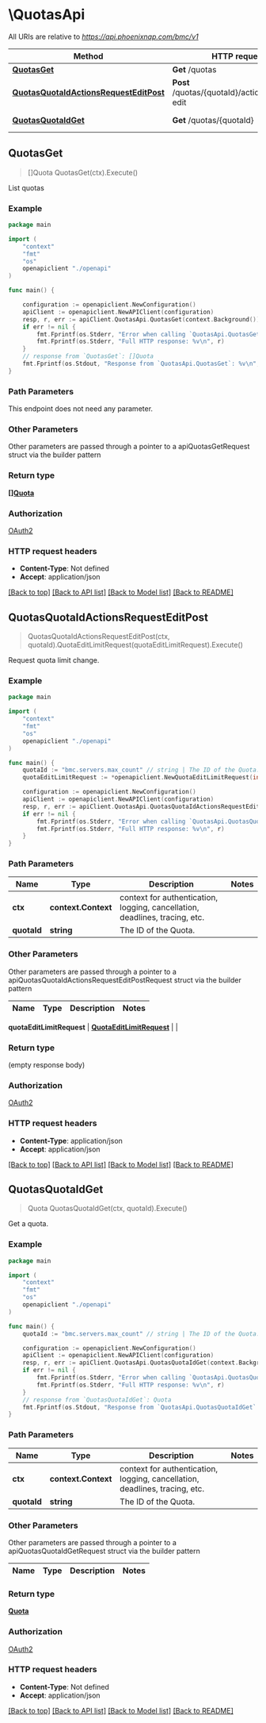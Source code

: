 # \QuotasApi

All URIs are relative to *https://api.phoenixnap.com/bmc/v1*

Method | HTTP request | Description
------------- | ------------- | -------------
[**QuotasGet**](QuotasApi.md#QuotasGet) | **Get** /quotas | List quotas
[**QuotasQuotaIdActionsRequestEditPost**](QuotasApi.md#QuotasQuotaIdActionsRequestEditPost) | **Post** /quotas/{quotaId}/actions/request-edit | Request quota limit change.
[**QuotasQuotaIdGet**](QuotasApi.md#QuotasQuotaIdGet) | **Get** /quotas/{quotaId} | Get a quota.



## QuotasGet

> []Quota QuotasGet(ctx).Execute()

List quotas



### Example

```go
package main

import (
    "context"
    "fmt"
    "os"
    openapiclient "./openapi"
)

func main() {

    configuration := openapiclient.NewConfiguration()
    apiClient := openapiclient.NewAPIClient(configuration)
    resp, r, err := apiClient.QuotasApi.QuotasGet(context.Background()).Execute()
    if err != nil {
        fmt.Fprintf(os.Stderr, "Error when calling `QuotasApi.QuotasGet``: %v\n", err)
        fmt.Fprintf(os.Stderr, "Full HTTP response: %v\n", r)
    }
    // response from `QuotasGet`: []Quota
    fmt.Fprintf(os.Stdout, "Response from `QuotasApi.QuotasGet`: %v\n", resp)
}
```

### Path Parameters

This endpoint does not need any parameter.

### Other Parameters

Other parameters are passed through a pointer to a apiQuotasGetRequest struct via the builder pattern


### Return type

[**[]Quota**](Quota.md)

### Authorization

[OAuth2](../README.md#OAuth2)

### HTTP request headers

- **Content-Type**: Not defined
- **Accept**: application/json

[[Back to top]](#) [[Back to API list]](../README.md#documentation-for-api-endpoints)
[[Back to Model list]](../README.md#documentation-for-models)
[[Back to README]](../README.md)


## QuotasQuotaIdActionsRequestEditPost

> QuotasQuotaIdActionsRequestEditPost(ctx, quotaId).QuotaEditLimitRequest(quotaEditLimitRequest).Execute()

Request quota limit change.



### Example

```go
package main

import (
    "context"
    "fmt"
    "os"
    openapiclient "./openapi"
)

func main() {
    quotaId := "bmc.servers.max_count" // string | The ID of the Quota.
    quotaEditLimitRequest := *openapiclient.NewQuotaEditLimitRequest(int32(10), "I need more servers for my cluster.") // QuotaEditLimitRequest |  (optional)

    configuration := openapiclient.NewConfiguration()
    apiClient := openapiclient.NewAPIClient(configuration)
    resp, r, err := apiClient.QuotasApi.QuotasQuotaIdActionsRequestEditPost(context.Background(), quotaId).QuotaEditLimitRequest(quotaEditLimitRequest).Execute()
    if err != nil {
        fmt.Fprintf(os.Stderr, "Error when calling `QuotasApi.QuotasQuotaIdActionsRequestEditPost``: %v\n", err)
        fmt.Fprintf(os.Stderr, "Full HTTP response: %v\n", r)
    }
}
```

### Path Parameters


Name | Type | Description | Notes
---- | ---- | ----------- | -----
**ctx** | **context.Context** | context for authentication, logging, cancellation, deadlines, tracing, etc. |
**quotaId** | **string** | The ID of the Quota. | 

### Other Parameters

Other parameters are passed through a pointer to a apiQuotasQuotaIdActionsRequestEditPostRequest struct via the builder pattern

Name | Type | Description | Notes
---- | ---- | ----------- | -----

 **quotaEditLimitRequest** | [**QuotaEditLimitRequest**](QuotaEditLimitRequest.md) |  | 

### Return type

 (empty response body)

### Authorization

[OAuth2](../README.md#OAuth2)

### HTTP request headers

- **Content-Type**: application/json
- **Accept**: application/json

[[Back to top]](#) [[Back to API list]](../README.md#documentation-for-api-endpoints)
[[Back to Model list]](../README.md#documentation-for-models)
[[Back to README]](../README.md)


## QuotasQuotaIdGet

> Quota QuotasQuotaIdGet(ctx, quotaId).Execute()

Get a quota.



### Example

```go
package main

import (
    "context"
    "fmt"
    "os"
    openapiclient "./openapi"
)

func main() {
    quotaId := "bmc.servers.max_count" // string | The ID of the Quota.

    configuration := openapiclient.NewConfiguration()
    apiClient := openapiclient.NewAPIClient(configuration)
    resp, r, err := apiClient.QuotasApi.QuotasQuotaIdGet(context.Background(), quotaId).Execute()
    if err != nil {
        fmt.Fprintf(os.Stderr, "Error when calling `QuotasApi.QuotasQuotaIdGet``: %v\n", err)
        fmt.Fprintf(os.Stderr, "Full HTTP response: %v\n", r)
    }
    // response from `QuotasQuotaIdGet`: Quota
    fmt.Fprintf(os.Stdout, "Response from `QuotasApi.QuotasQuotaIdGet`: %v\n", resp)
}
```

### Path Parameters


Name | Type | Description | Notes
---- | ---- | ----------- | -----
**ctx** | **context.Context** | context for authentication, logging, cancellation, deadlines, tracing, etc. |
**quotaId** | **string** | The ID of the Quota. | 

### Other Parameters

Other parameters are passed through a pointer to a apiQuotasQuotaIdGetRequest struct via the builder pattern

Name | Type | Description | Notes
---- | ---- | ----------- | -----


### Return type

[**Quota**](Quota.md)

### Authorization

[OAuth2](../README.md#OAuth2)

### HTTP request headers

- **Content-Type**: Not defined
- **Accept**: application/json

[[Back to top]](#) [[Back to API list]](../README.md#documentation-for-api-endpoints)
[[Back to Model list]](../README.md#documentation-for-models)
[[Back to README]](../README.md)

